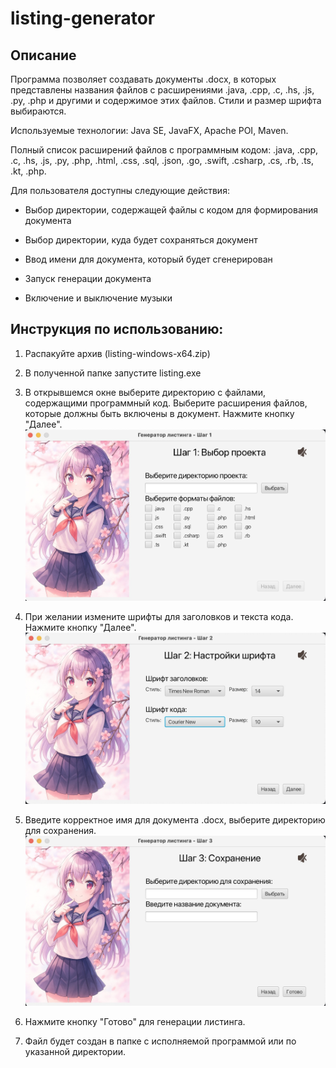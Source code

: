 # listing-generator
## Описание
Программа позволяет создавать документы .docx, в которых представлены названия файлов с расширениями .java, .cpp, .c, .hs, .js, .py, .php и другими и содержимое этих файлов. Стили и размер шрифта выбираются.

Используемые технологии: Java SE, JavaFX, Apache POI, Maven.

Полный список расширений файлов с программным кодом: .java, .cpp, .c, .hs, .js, .py, .php, .html, .css, .sql, .json, .go, .swift, .csharp, .cs, .rb, .ts, .kt, .php.

Для пользователя доступны следующие действия:
- Выбор директории, содержащей файлы с кодом для формирования документа

- Выбор директории, куда будет сохраняться документ

- Ввод имени для документа, который будет сгенерирован

- Запуск генерации документа

- Включение и выключение музыки

## Инструкция по использованию:

1. Распакуйте архив (listing-windows-x64.zip)

2. В полученной папке запустите listing.exe

3. В открывшемся окне выберите директорию с файлами, содержащими программный код. Выберите расширения файлов, которые должны быть включены в документ. Нажмите кнопку "Далее".
![Шаг 1](doc/img/page1.jpg)

4. При желании измените шрифты для заголовков и текста кода. Нажмите кнопку "Далее".
![Шаг 2](doc/img/page2.jpg)

5. Введите корректное имя для документа .docx, выберите директорию для сохранения.
![Шаг 3](doc/img/page3.jpg)

5. Нажмите кнопку "Готово" для генерации листинга.

6. Файл будет создан в папке с исполняемой программой или по указанной директории.
